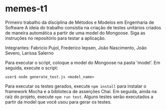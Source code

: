# memes-t1
Primeiro trabalho da disciplina de Métodos e Modelos em Engenharia de Software
A ideia do trabalho consistia na criação de testes unitários criados de maneira automática a partir de uma model do Mongoose. Siga as instruções no repositório para testar a aplicação.

Integrantes: Fabricio Pujol, Frederico Iepsen, João Nascimento, João Severo, Larissa Salerno 

Para executar o script, coloque a model do Mongoose na pasta 'model'. Em seguida, execute o script:

```user$ node generate_test.js <model_name>```

Para executar os testes gerados, execute ```npm install``` para instalar o framework Mocha e a biblioteca de asserções Chai.
Em seguida, ainda na raíz do projeto, execute ```npm run test```. Alguns testes serão executados a partir da model que você
usou para gerar os testes.
